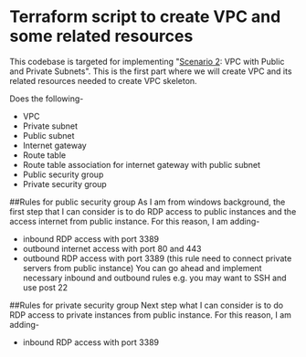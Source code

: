 # Terraform script to create VPC and some related resources
This codebase is targeted for implementing "[Scenario 2](https://docs.aws.amazon.com/AmazonVPC/latest/UserGuide/VPC_Scenario2.html): VPC with Public and Private Subnets". This is the first part where we will create VPC and its related resources needed to create VPC skeleton.

Does the following-

* VPC
* Private subnet
* Public subnet
* Internet gateway
* Route table
* Route table association for internet gateway with public subnet
* Public security group
* Private security group

##Rules for public security group
As I am from windows background, the first step that I can consider is to do RDP access to public instances and the access internet from public instance. For this reason, I am adding-
* inbound RDP access with port 3389
* outbound internet access with port 80 and 443
* outbound RDP access with port 3389 (this rule need to connect private servers from public instance)
You can go ahead and implement necessary inbound and outbound rules e.g. you may want to SSH and use post 22 

##Rules for private security group
Next step what I can consider is to do RDP access to private instances from public instance. For this reason, I am adding-
* inbound RDP access with port 3389








